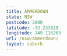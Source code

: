 ```yaml
---
title: AMMERDOWN
state: NSW
postcode: 2800
latitude: -33.233929
longitude: 149.116263
url: /nsw/ammerdown/
layout: suburb
---
```

